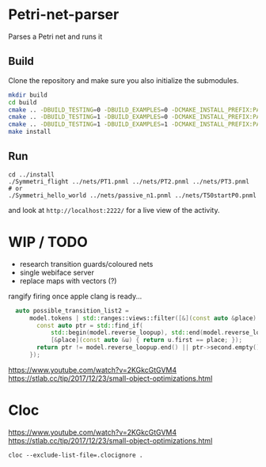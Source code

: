 # Petri-net-parser

Parses a Petri net and runs it

## Build

Clone the repository and make sure you also initialize the submodules.

```bash
mkdir build
cd build
cmake .. -DBUILD_TESTING=0 -DBUILD_EXAMPLES=0 -DCMAKE_INSTALL_PREFIX:PATH=../install
cmake .. -DBUILD_TESTING=1 -DBUILD_EXAMPLES=0 -DCMAKE_INSTALL_PREFIX:PATH=../install
cmake .. -DBUILD_TESTING=1 -DBUILD_EXAMPLES=1 -DCMAKE_INSTALL_PREFIX:PATH=../install
make install
```

## Run

```
cd ../install
./Symmetri_flight ../nets/PT1.pnml ../nets/PT2.pnml ../nets/PT3.pnml
# or
./Symmetri_hello_world ../nets/passive_n1.pnml ../nets/T50startP0.pnml
```

and look at `http://localhost:2222/` for a live view of the activity.


# WIP / TODO

- research transition guards/coloured nets
- single webiface server
- replace maps with vectors (?)

rangify firing once apple clang is ready...

```cpp
  auto possible_transition_list2 =
      model.tokens | std::ranges::views::filter([&](const auto &place) {
        const auto ptr = std::find_if(
            std::begin(model.reverse_loopup), std::end(model.reverse_loopup),
            [&place](const auto &u) { return u.first == place; });
        return ptr != model.reverse_loopup.end() || ptr->second.empty();
      });
```

https://www.youtube.com/watch?v=2KGkcGtGVM4
https://stlab.cc/tip/2017/12/23/small-object-optimizations.html

# Cloc

https://www.youtube.com/watch?v=2KGkcGtGVM4
https://stlab.cc/tip/2017/12/23/small-object-optimizations.html
```
cloc --exclude-list-file=.clocignore .
```
